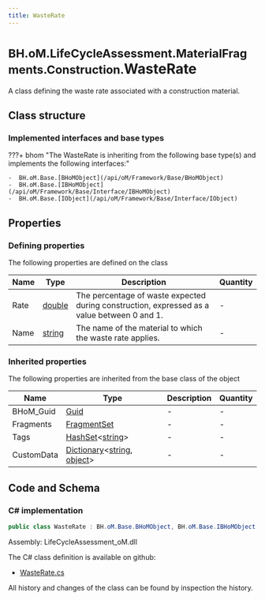 ```yaml
---
title: WasteRate
---
```


# <small>BH.oM.LifeCycleAssessment.MaterialFragments.Construction.</small>**WasteRate**

A class defining the waste rate associated with a construction material.

## Class structure

### Implemented interfaces and base types

???+ bhom "The WasteRate is inheriting from the following base type(s) and implements the following interfaces:"

    -  BH.oM.Base.[BHoMObject](/api/oM/Framework/Base/BHoMObject)
    -  BH.oM.Base.[IBHoMObject](/api/oM/Framework/Base/Interface/IBHoMObject)
    -  BH.oM.Base.[IObject](/api/oM/Framework/Base/Interface/IObject)


## Properties



### Defining properties

The following properties are defined on the class

| Name             | Type             | Description      | Quantity         |
|------------------|------------------|------------------|------------------|
| Rate | [double](https://learn.microsoft.com/en-us/dotnet/api/System.Double?view=netstandard-2.0) | The percentage of waste expected during construction, expressed as a value between 0 and 1. | - |
| Name | [string](https://learn.microsoft.com/en-us/dotnet/api/System.String?view=netstandard-2.0) | The name of the material to which the waste rate applies. | - |


### Inherited properties
The following properties are inherited from the base class of the object

| Name             | Type             | Description      | Quantity         |
|------------------|------------------|------------------|------------------|
| BHoM_Guid | [Guid](https://learn.microsoft.com/en-us/dotnet/api/System.Guid?view=netstandard-2.0) | - | - |
| Fragments | [FragmentSet](/api/oM/Framework/Base/FragmentSet) | - | - |
| Tags | [HashSet](https://learn.microsoft.com/en-us/dotnet/api/System.Collections.Generic.HashSet-1?view=netstandard-2.0)&lt;[string](https://learn.microsoft.com/en-us/dotnet/api/System.String?view=netstandard-2.0)&gt; | - | - |
| CustomData | [Dictionary](https://learn.microsoft.com/en-us/dotnet/api/System.Collections.Generic.Dictionary-2?view=netstandard-2.0)&lt;[string](https://learn.microsoft.com/en-us/dotnet/api/System.String?view=netstandard-2.0), [object](https://learn.microsoft.com/en-us/dotnet/api/System.Object?view=netstandard-2.0)&gt; | - | - |


## Code and Schema

### C# implementation

``` C# title="C#"
public class WasteRate : BH.oM.Base.BHoMObject, BH.oM.Base.IBHoMObject, BH.oM.Base.IObject
```

Assembly: LifeCycleAssessment_oM.dll

The C# class definition is available on github:

- [WasteRate.cs](https://github.com/BHoM/BHoM/blob/develop/LifeCycleAssessment_oM/MaterialFragments\Construction\WasteRate.cs)

All history and changes of the class can be found by inspection the history.
